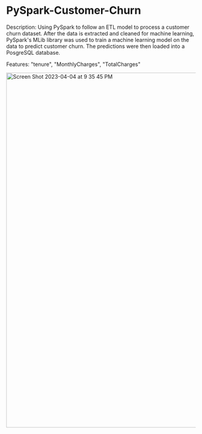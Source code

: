 # PySpark-Customer-Churn

Description: Using PySpark to follow an ETL model to process a customer churn dataset. After the data is extracted and cleaned for machine learning, PySpark's MLib library was used to train a machine learning model on the data to predict customer churn. The predictions were then loaded into a PosgreSQL database. 

Features: "tenure", "MonthlyCharges", "TotalCharges"

<img width="946" alt="Screen Shot 2023-04-04 at 9 35 45 PM" src="https://user-images.githubusercontent.com/62254480/229958738-52510773-f269-44ac-a773-19b34ca1fada.png">



